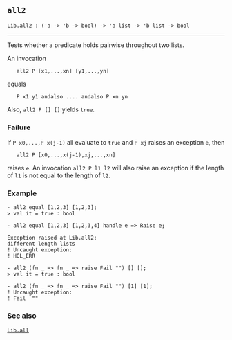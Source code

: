## `all2`

``` hol4
Lib.all2 : ('a -> 'b -> bool) -> 'a list -> 'b list -> bool
```

------------------------------------------------------------------------

Tests whether a predicate holds pairwise throughout two lists.

An invocation

``` hol4
   all2 P [x1,...,xn] [y1,...,yn]
```

equals

``` hol4
   P x1 y1 andalso .... andalso P xn yn
```

Also, `all2 P [] []` yields `true`.

### Failure

If `P x0,...,P x(j-1)` all evaluate to `true` and `P xj` raises an
exception `e`, then

``` hol4
   all2 P [x0,...,x(j-1),xj,...,xn]
```

raises `e`. An invocation `all2 P l1 l2` will also raise an exception if
the length of `l1` is not equal to the length of `l2`.

### Example

``` hol4
- all2 equal [1,2,3] [1,2,3];
> val it = true : bool

- all2 equal [1,2,3] [1,2,3,4] handle e => Raise e;

Exception raised at Lib.all2:
different length lists
! Uncaught exception:
! HOL_ERR

- all2 (fn _ => fn _ => raise Fail "") [] [];
> val it = true : bool

- all2 (fn _ => fn _ => raise Fail "") [1] [1];
! Uncaught exception:
! Fail  ""
```

### See also

[`Lib.all`](#Lib.all)
